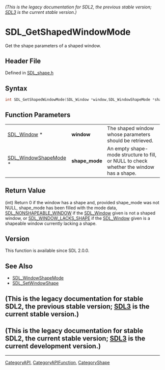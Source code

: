 ###### (This is the legacy documentation for SDL2, the previous stable version; [SDL3](https://wiki.libsdl.org/SDL3/) is the current stable version.)
# SDL_GetShapedWindowMode

Get the shape parameters of a shaped window.

## Header File

Defined in [SDL_shape.h](https://github.com/libsdl-org/SDL/blob/SDL2/include/SDL_shape.h)

## Syntax

```c
int SDL_GetShapedWindowMode(SDL_Window *window,SDL_WindowShapeMode *shape_mode);
```

## Function Parameters

|                                              |                |                                                                                         |
| -------------------------------------------- | -------------- | --------------------------------------------------------------------------------------- |
| [SDL_Window](SDL_Window) *                   | **window**     | The shaped window whose parameters should be retrieved.                                 |
| [SDL_WindowShapeMode](SDL_WindowShapeMode) * | **shape_mode** | An empty shape-mode structure to fill, or NULL to check whether the window has a shape. |

## Return Value

(int) Return 0 if the window has a shape and, provided shape_mode was not
NULL, shape_mode has been filled with the mode data,
[SDL_NONSHAPEABLE_WINDOW](SDL_NONSHAPEABLE_WINDOW) if the
[SDL_Window](SDL_Window) given is not a shaped window, or
[SDL_WINDOW_LACKS_SHAPE](SDL_WINDOW_LACKS_SHAPE) if the
[SDL_Window](SDL_Window) given is a shapeable window currently lacking a
shape.

## Version

This function is available since SDL 2.0.0.

## See Also

- [SDL_WindowShapeMode](SDL_WindowShapeMode)
- [SDL_SetWindowShape](SDL_SetWindowShape)


## (This is the legacy documentation for stable SDL2, the previous stable version; [SDL3](https://wiki.libsdl.org/SDL3/) is the current stable version.)



## (This is the legacy documentation for stable SDL2, the current stable version; [SDL3](https://wiki.libsdl.org/SDL3/) is the current development version.)



----
[CategoryAPI](CategoryAPI), [CategoryAPIFunction](CategoryAPIFunction), [CategoryShape](CategoryShape)


